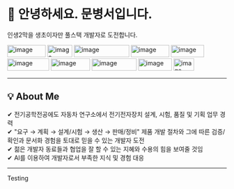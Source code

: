
<h1> 👋 안녕하세요. 문병서입니다.</h1>

<p>인생2막을 생초이자만 풀스택 개발자로 도전합니다.</p>  
<img width="88" height="28" alt="image" src="https://github.com/user-attachments/assets/9734ec42-f43d-4202-b4ff-d438ba4149b4" />
<img width="57" height="28" alt="image" src="https://github.com/user-attachments/assets/08beaee3-6ff7-4431-bb64-faacccd644df" />
<img width="127" height="28" alt="image" src="https://github.com/user-attachments/assets/50fe9081-70f8-4ee3-a3d5-590298c324f8" />
<img width="88" height="28" alt="image" src="https://github.com/user-attachments/assets/39e4f1e0-3c92-401c-b6b6-6cff66c8888c" />
<img width="76" height="28" alt="image" src="https://github.com/user-attachments/assets/acd92fc7-6b8b-49f1-a090-73f39f5b389a" />
<img width="96" height="28" alt="image" src="https://github.com/user-attachments/assets/26b4c50a-0d9f-4a65-ab21-a6f40bf20d16" />
<img width="90" height="28" alt="image" src="https://github.com/user-attachments/assets/51239790-d38b-425a-bf63-fb53550536de" />
<img width="103" height="28" alt="image" src="https://github.com/user-attachments/assets/81657b17-7f69-4684-8b16-da219873e7e7" />
<img width="77" height="28" alt="image" src="https://github.com/user-attachments/assets/3789228f-4ba5-4b70-b6f9-c0676caa118a" />
<img width="47" height="28" alt="image" src="https://github.com/user-attachments/assets/5959e29f-b834-424a-8fb3-58f378691b0c" />



<hr>

<h2>💡 About Me</h2>
 ✔ 전기공학전공에도 자동차 연구소에서 전기전자장치 설계, 시험, 품질 및 기획 업무 경력<br>
 ✔ "요구 → 계획 → 설계/시험 → 생산 → 판매/정비" 제품 개발 절차와 그에 따른 검증/확인과 문서화 경험을 토대로 믿을 수 있는 개발자 도전<br> 
 ✔ 젊은 개발자 동료들과 협업을 잘 할 수 있는 지혜와 수용의 힘을 보여줄 것임<br>
 ✔ AI를 이용하여 개발자로서 부족한 지식 및 경험 대응
 
<hr>




Testing
<!--
**Byoungseo-Moon/Byoungseo-Moon** is a ✨ _special_ ✨ repository because its `README.md` (this file) appears on your GitHub profile.

Here are some ideas to get you started:

- 🔭 I’m currently working on ...
- 🌱 I’m currently learning ...
- 👯 I’m looking to collaborate on ...
- 🤔 I’m looking for help with ...
- 💬 Ask me about ...
- 📫 How to reach me: ...
- 😄 Pronouns: ...
- ⚡ Fun fact: ...
-->
